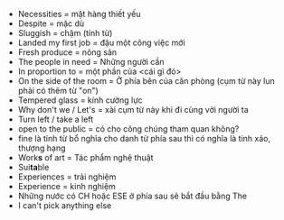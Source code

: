 - Necessities = mặt hàng thiết yếu
- Despite = mặc dù
- Sluggish = chậm (tính từ)
- Landed my first job = đậu một công việc mới
- Fresh produce = nông sản
- The people in need = Những người cần
- In proportion to = một phần của <cái gì đó>
- On the side of the room = Ở phía bên của căn phòng (cụm từ này lun phải có thêm từ "on")
- Tempered glass = kính cường lực
- Why don't we / Let's = xài cụm từ này khi đi cùng vời người ta
- Turn left / take a left
- open to the public = có cho công chúng tham quan không?
- fine là tính từ bổ nghĩa cho danh từ phía sau thì có nghĩa là tinh xảo, thượng hạng
- Work**s** of art = Tác phẩm nghệ thuật
- Sui**ta**ble 
- Experiences = trải nghiệm
- Experience = kinh nghiệm
- Những nước có CH hoặc ESE ở phía sau sẽ bắt đầu bằng The
- I can't pick anything else 